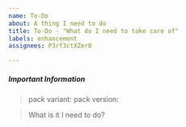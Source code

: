 ```yaml
---
name: To-Do
about: A thing I need to do
title: To-Do - "What do I need to take care of"
labels: enhancement
assignees: P3rf3ctXZer0

---
```


##### Important Information
> pack variant:
> pack version:

> What is it I need to do?

